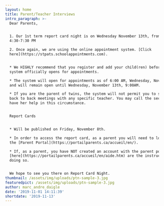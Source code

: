 ```yaml
---
layout: home
title: Parent/Teacher Interviews
intro_paragraph: >-
  Dear Parents,


  1. Our 1st term report card night is on Wednesday November 13th, from
  4:30-7:30 PM

  2. Once again, we are using the online appointment system. [Click
  here](https://stpats.schoolappointments.com).  


  * We HIGHLY recommend that you register and add your child(ren) before the
  system officially opens for appointments.

  * The system will open for appointments as of 6:00 AM, Wednesday, November 6th
  and will remain open until Wednesday, November 13th, 9:00AM.

  * If you are the parent of twins, the system will not permit you to schedule
  back to back meetings with any specific teacher. You may call the secretary to
  have her help in this circumstance.


  Report Cards


  * Will be published on Friday, November 8th.

  * In order to access the report card, as a parent you will need to log in to
  the [Parent Portal](https://portailparents.ca/accueil/en/).

  * If, as a parent, you have NOT created an account with the parent portal
  [here](https://portailparents.ca/accueil/en/aide.htm) are the instructions for
  doing so.


  We hope to see you there on Report Card Night.
thumbnail: /assets/img/uploads/ptn-sample-3.jpg
featuredpict: /assets/img/uploads/ptn-sample-3.jpg
author: marc_andre_daigle
date: '2019-11-01 14:11:39'
shortdate: '2019-11-13'
---
```


